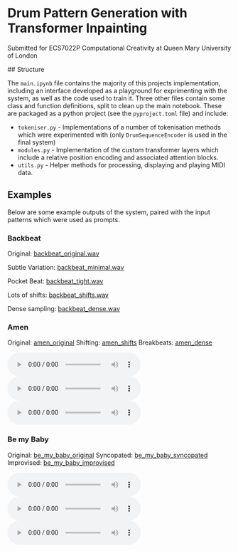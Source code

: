 # Drum Pattern Generation with Transformer Inpainting

Submitted for ECS7022P Computational Creativity at Queen Mary University of London

## Structure

The `main.ipynb` file contains the majority of this projects implementation, including an interface developed as a playground for exprimenting with the system, as well as the code used to train it. Three other files contain some class and function definitions, split to clean up the main notebook. These are packaged as a python project (see the `pyproject.toml` file) and include:
- `tokeniser.py` - Implementations of a number of tokenisation methods which were experimented with (only `DrumSequenceEncoder` is used in the final system)
- `modules.py` - Implementation of the custom transformer layers which include a relative position encoding and associated attention blocks.
- `utils.py` - Helper methods for processing, displaying and playing MIDI data.

## Examples

Below are some example outputs of the system, paired with the input patterns which were used as prompts.

### Backbeat

Original: [backbeat_original.wav](output/audio/backbeat_original.wav)

Subtle Variation: [backbeat_minimal.wav](output/audio/backbeat_minimal.wav)

Pocket Beat: [backbeat_tight.wav](output/audio/backbeat_tight.wav)

Lots of shifts: [backbeat_shifts.wav](output/audio/backbeat_shifts.wav)

Dense sampling: [backbeat_dense.wav](output/audio/backbeat_dense.wav)

### Amen

Original: [amen_original](output/audio/amen_original.wav)
Shifting: [amen_shifts](output/audio/amen_shifts.wav)
Breakbeats: [amen_dense](output/audio/amen_dense.wav)

<audio controls src="output/audio/amen_original.wav" title="Original"></audio>
<audio controls src="output/audio/amen_shifts.wav" title="Shifts"></audio>
<audio controls src="output/audio/amen_dense.wav" title="Dense"></audio>


### Be my Baby

Original: [be_my_baby_original](output/audio/be_my_baby_original.wav)
Syncopated: [be_my_baby_syncopated](output/audio/be_my_baby_syncopated.wav)
Improvised: [be_my_baby_improvised](output/audio/be_my_baby_improvised.wav)

<audio controls src="output/audio/be_my_baby_original.wav" title="Original"></audio>
<audio controls src="output/audio/be_my_baby_syncopated.wav" title="Syncopated"></audio>
<audio controls src="output/audio/be_my_baby_improvised.wav" title="Improvised"></audio>